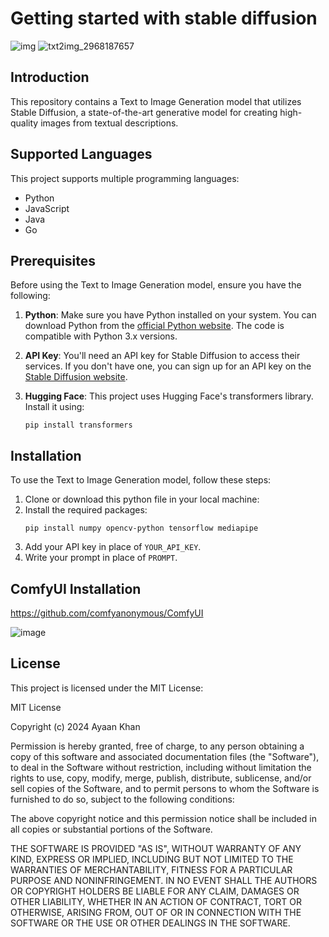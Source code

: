 # Getting started with stable diffusion
![img](https://github.com/ayaankhan28/GettingStartedStability/assets/98885614/dc49186d-3e63-42ed-8ef8-0f174cc43473)
![txt2img_2968187657](https://github.com/ayaankhan28/GettingStartedStability/assets/98885614/10fb1eed-ba15-4d04-b4e9-ea84108223fb)

## Introduction

This repository contains a Text to Image Generation model that utilizes Stable Diffusion, a state-of-the-art generative model for creating high-quality images from textual descriptions.

## Supported Languages

This project supports multiple programming languages:
- Python
- JavaScript
- Java
- Go

## Prerequisites

Before using the Text to Image Generation model, ensure you have the following:

1. **Python**: Make sure you have Python installed on your system. You can download Python from the [official Python website](https://www.python.org/downloads/). The code is compatible with Python 3.x versions.

2. **API Key**: You'll need an API key for Stable Diffusion to access their services. If you don't have one, you can sign up for an API key on the [Stable Diffusion website](https://stability.ai/).

3. **Hugging Face**: This project uses Hugging Face's transformers library. Install it using:
   ```
   pip install transformers
   ```

## Installation

To use the Text to Image Generation model, follow these steps:

1. Clone or download this python file in your local machine:
2. Install the required packages:
   ```
   pip install numpy opencv-python tensorflow mediapipe
   ```
3. Add your API key in place of `YOUR_API_KEY`.
4. Write your prompt in place of `PROMPT`.

## ComfyUI Installation 
https://github.com/comfyanonymous/ComfyUI

  ![image](https://github.com/ayaankhan28/GettingStartedStability/assets/98885614/9eefd732-d285-4763-a097-bffbccdbcb41)

## License

This project is licensed under the MIT License:

MIT License

Copyright (c) 2024 Ayaan Khan

Permission is hereby granted, free of charge, to any person obtaining a copy
of this software and associated documentation files (the "Software"), to deal
in the Software without restriction, including without limitation the rights
to use, copy, modify, merge, publish, distribute, sublicense, and/or sell
copies of the Software, and to permit persons to whom the Software is
furnished to do so, subject to the following conditions:

The above copyright notice and this permission notice shall be included in all
copies or substantial portions of the Software.

THE SOFTWARE IS PROVIDED "AS IS", WITHOUT WARRANTY OF ANY KIND, EXPRESS OR
IMPLIED, INCLUDING BUT NOT LIMITED TO THE WARRANTIES OF MERCHANTABILITY,
FITNESS FOR A PARTICULAR PURPOSE AND NONINFRINGEMENT. IN NO EVENT SHALL THE
AUTHORS OR COPYRIGHT HOLDERS BE LIABLE FOR ANY CLAIM, DAMAGES OR OTHER
LIABILITY, WHETHER IN AN ACTION OF CONTRACT, TORT OR OTHERWISE, ARISING FROM,
OUT OF OR IN CONNECTION WITH THE SOFTWARE OR THE USE OR OTHER DEALINGS IN THE
SOFTWARE.